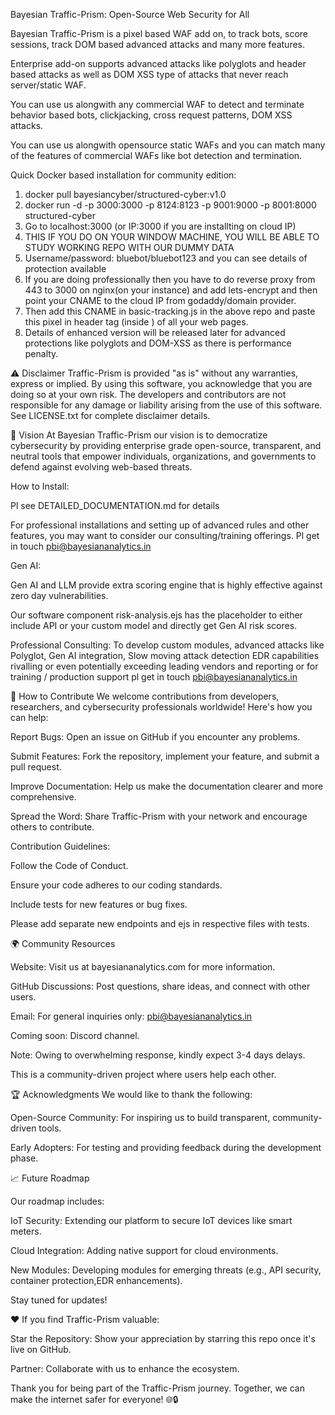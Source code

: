 Bayesian Traffic-Prism: Open-Source Web Security for All

Bayesian Traffic-Prism is a pixel based WAF add on, to track  bots, score sessions, track DOM based advanced attacks and many more features.

Enterprise add-on supports advanced  attacks like polyglots and header based attacks as well as DOM XSS type of attacks that never reach server/static WAF.

You can use us alongwith any commercial WAF to detect and terminate behavior based bots, clickjacking, cross request patterns, DOM XSS attacks.

You can use us alongwith opensource static WAFs and you can match many of the features of commercial WAFs like bot detection and termination.

Quick Docker based installation for community edition:

1. docker pull bayesiancyber/structured-cyber:v1.0
2. docker run -d -p 3000:3000 -p 8124:8123 -p 9001:9000 -p 8001:8000 structured-cyber
3. Go to localhost:3000 (or IP:3000 if you are installting on cloud IP)
4. THIS IF YOU DO ON YOUR WINDOW MACHINE, YOU WILL BE ABLE TO STUDY WORKING REPO WITH OUR DUMMY DATA
5. Username/password: bluebot/bluebot123 and you can see details of protection available
6. If you are doing professionally then you have to do reverse proxy from 443 to 3000 on nginx(on your instance) and add lets-encrypt and then point your CNAME to the cloud IP from godaddy/domain provider.
7. Then add this CNAME in basic-tracking.js in the above repo and paste this pixel in header tag (inside <script> basic-tracking.js code </script>)  of all your web pages.
8. Details of enhanced version will be released later for advanced protections like polyglots and DOM-XSS as there is performance penalty.


⚠️ Disclaimer
Traffic-Prism is provided "as is" without any warranties, express or implied. By using this software, you acknowledge that you are doing so at your own risk. The developers and contributors are not responsible for any damage or liability arising from the use of this software. See LICENSE.txt for complete disclaimer details.

🌟 Vision
At Bayesian Traffic-Prism our vision  is to democratize cybersecurity by providing enterprise grade open-source, transparent, and neutral tools that empower individuals, organizations, and governments to defend against evolving web-based threats. 

How to Install:

Pl see DETAILED_DOCUMENTATION.md for  details

For professional installations and setting up of advanced rules and other features, you may want to consider our consulting/training offerings. Pl get in touch pbi@bayesiananalytics.in

Gen AI:

Gen AI and LLM provide extra scoring engine that is highly effective against zero day vulnerabilities. 

Our software component risk-analysis.ejs has the placeholder to either include API or your custom model and directly get Gen AI risk scores. 

Professional Consulting: To develop custom modules, advanced attacks like Polyglot, Gen AI integration, Slow moving attack detection EDR capabilities rivalling or even potentially exceeding leading vendors and  reporting or for training / production support pl get in touch pbi@bayesiananalytics.in

🤝 How to Contribute
We welcome contributions from developers, researchers, and cybersecurity professionals worldwide! Here's how you can help:

Report Bugs: Open an issue on GitHub if you encounter any problems.

Submit Features: Fork the repository, implement your feature, and submit a pull request.

Improve Documentation: Help us make the documentation clearer and more comprehensive.

Spread the Word: Share Traffic-Prism with your network and encourage others to contribute.

Contribution Guidelines:

Follow the Code of Conduct.

Ensure your code adheres to our coding standards.

Include tests for new features or bug fixes.

Please add separate new endpoints and ejs in respective files with tests.

🌍 Community Resources

Website: Visit us at bayesiananalytics.com for more information.

GitHub Discussions: Post questions, share ideas, and connect with other users.

Email: For general inquiries only: pbi@bayesiananalytics.in

Coming soon: Discord channel.

Note: Owing to overwhelming response, kindly expect 3-4 days delays. 

This is a community-driven project where users help each other.

🏆 Acknowledgments
We would like to thank the following:

Open-Source Community: For inspiring us to build transparent, community-driven tools.

Early Adopters: For testing and providing feedback during the development phase.

📈 Future Roadmap

Our roadmap includes:

IoT Security: Extending our platform to secure IoT devices like smart meters.

Cloud Integration: Adding native support for cloud environments.

New Modules: Developing modules for emerging threats (e.g., API security, container protection,EDR enhancements).

Stay tuned for updates!

❤️ If you find Traffic-Prism valuable:

Star the Repository: Show your appreciation by starring this repo once it's live on GitHub.

Partner: Collaborate with us to enhance the ecosystem.

Thank you for being part of the Traffic-Prism journey. Together, we can make the internet safer for everyone! 
🌐🔒
